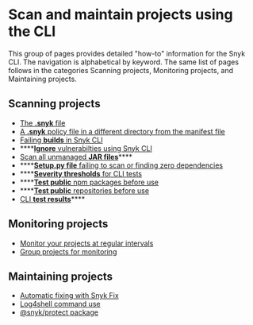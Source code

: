# Scan and maintain projects using the CLI

This group of pages provides detailed "how-to" information for the Snyk CLI. The navigation is alphabetical by keyword. The same list of pages follows in the categories Scanning projects, Monitoring projects, and Maintaining projects.

## Scanning projects

* [The **.snyk** file](the-.snyk-file.md)
* [A **.snyk** policy file in a different directory from the manifest file](using-a-.snyk-file-in-a-separate-directory-than-the-manifest-file.md)
* [Failing **builds** in Snyk CLI](advanced-failing-of-builds-in-snyk-cli.md)
* ****[**Ignore** vulnerabilties using Snyk CLI](ignore-vulnerabilities-using-snyk-cli.md)
* [Scan all unmanaged **JAR files**](scan-all-unmanaged-jar-files.md)****
* ****[**Setup.py file** failing to scan or finding zero dependencies](why-is-my-setup.py-file-failing-to-scan-or-finding-0-dependencies.md)
* ****[**Severity thresholds** for CLI tests](set-severity-thresholds-for-cli-tests.md)
* ****[**Test public** npm packages before use](test-public-npm-packages-before-use.md)
* ****[**Test public** repositories before use](test-public-repositories-before-use.md)
* [CLI **test results**](view-cli-test-results.md)****

## Monitoring projects

* [Monitor your projects at regular intervals](monitor-your-projects-at-regular-intervals.md)
* [Group projects for monitoring](grouping-projects-by-branch-or-version.md)

## Maintaining projects

* [Automatic fixing with Snyk Fix](automatic-remediation-with-snyk-fix.md)
* [Log4shell command use](how-to-use-the-log4shell-command.md)
* [@snyk/protect package](protect-your-code-with-patches.md)
